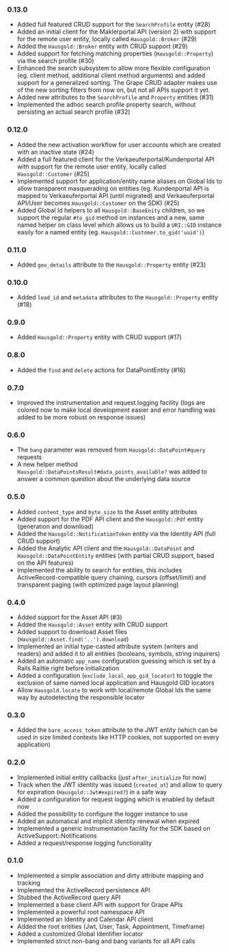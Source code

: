 ### 0.13.0

* Added full featured CRUD support for the `SearchProfile` entity (#28)
* Added an initial client for the Maklerportal API (version 2) with
  support for the remote user entity, locally called `Hausgold::Broker` (#29)
* Added the `Hausgold::Broker` entity with CRUD support (#29)
* Added support for fetching matching properties (`Hausgold::Property`)
  via the search profile (#30)
* Enhanced the search subsystem to allow more flexible configuration (eg.
  client method, additional client method arguments) and added support for a
  generalized sorting. The Grape CRUD adapter makes use of the new sorting
  filters from now on, but not all APIs support it yet.
* Added new attributes to the `SearchProfile` and `Property` entities (#31)
* Implemented the adhoc search profile property search, without persisting
  an actual search profile (#32)

### 0.12.0

* Added the new activation workflow for user accounts which are created
  with an inactive state (#24)
* Added a full featured client for the Verkaeuferportal/Kundenportal API with
  support for the remote user entity, locally called `Hausgold::Customer` (#25)
* Implemented support for application/entity name aliases on Global Ids to
  allow transparent masquerading on entities (eg. Kundenportal API is mapped to
  Verkaeuferportal API (until migrated) and Verkaeuferportal API/User becomes
  `Hausgold::Customer` on the SDK) (#25)
* Added Global Id helpers to all `Hausgold::BaseEnity` children, so we support
  the regular `#to_gid` method on instances and a new, same named helper on
  class level which allows us to build a `URI::GID` instance easily for a named
  entity (eg. `Hausgold::Customer.to_gid('uuid')`)

### 0.11.0

* Added `geo_details` attribute to the `Hausgold::Property`
  entity (#23)

### 0.10.0

* Added `lead_id` and `metadata` attributes to the `Hausgold::Property`
  entity (#18)

### 0.9.0

* Added `Hausgold::Property` entity with CRUD support (#17)

### 0.8.0

* Added the `find` and `delete` actions for DataPointEntity (#16)

### 0.7.0

* Improved the instrumentation and request logging facility (logs are colored
  now to make local development easier and error handling was added to be more
  robust on response issues)

### 0.6.0

* The `bang` parameter was removed from `Hausgold::DataPoint#query` requests
* A new helper method `Hausgold::DataPointsResult#data_points_available?` was
  added to answer a common question about the underlying data source

### 0.5.0

* Added `content_type` and `byte_size` to the Asset entity attributes
* Added support for the PDF API client and the `Hausgold::Pdf` entity
  (generation and download)
* Added the `Hausgold::NotificationToken` entity via the Identity API
  (full CRUD support)
* Added the Analytic API client and the `Hausgold::DataPoint` and
  `Hausgold::DataPointEntity` entities (with partial CRUD support,
  based on the API features)
* Implemented the ability to search for entities, this includes
  ActiveRecord-compatible query chaining, cursors (offset/limit) and
  transparent paging (with optimized page layout planning)

### 0.4.0

* Added support for the Asset API (#3)
* Added the `Hausgold::Asset` entity with CRUD support
* Added support to download Asset files (`Hausgold::Asset.find('..').download`)
* Implemented an initial type-casted attribute system (writers and readers)
  and added it to all entities (booleans, symbols, string inquirers)
* Added an automatic `app_name` configuration guessing which is set by a Rails
  Railtie right before initialization
* Added a configuration (`exclude_local_app_gid_locator`) to toggle the
  exclusion of same named local application and Hausgold GID locators
* Allow `Hausgold.locate` to work with local/remote Global Ids the same way by
  autodetecting the responsible locator

### 0.3.0

* Added the `bare_access_token` attribute to the JWT entity (which can be
  used in size limited contexts like HTTP cookies, not supported on every
  application)

### 0.2.0

* Implemented initial entity callbacks (just `after_initialize` for now)
* Track when the JWT identity was issued (`created_at`)
  and allow to query for expiration (`Hausgold::Jwt#expired?`) in a safe way
* Added a configuration for request logging which is enabled by default now
* Added the possibility to configure the logger instance to use
* Added an automatical and implicit identity renewal when expired
* Implemented a generic instrumentation facility for the SDK
  based on ActiveSupport::Notifications
* Added a request/response logging functionality

### 0.1.0

* Implemented a simple association and dirty attribute mapping and tracking
* Implemented the ActiveRecord persistence API
* Stubbed the ActiveRecord query API
* Implemented a base client API with support for Grape APIs
* Implemented a powerful root namespace API
* Implemented an Identity and Calendar API client
* Added the root entities (Jwt, User, Task, Appointment, Timeframe)
* Added a customized Global Identifier locator
* Implemented strict non-bang and bang variants for all API calls
